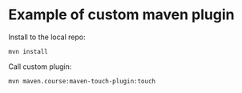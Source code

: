 # Example of custom maven plugin

Install to the local repo:

```
mvn install
```

Call custom plugin:

```
mvn maven.course:maven-touch-plugin:touch
```
